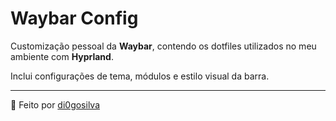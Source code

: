 # Waybar Config

Customização pessoal da **Waybar**, contendo os dotfiles utilizados no meu ambiente com **Hyprland**.

Inclui configurações de tema, módulos e estilo visual da barra.

---
🖤 Feito por [di0gosilva](https://github.com/di0gosilva)
